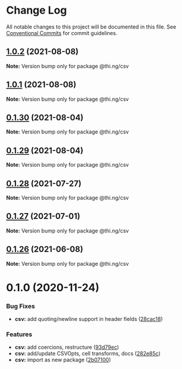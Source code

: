 # Change Log

All notable changes to this project will be documented in this file.
See [Conventional Commits](https://conventionalcommits.org) for commit guidelines.

## [1.0.2](https://github.com/thi-ng/umbrella/compare/@thi.ng/csv@1.0.1...@thi.ng/csv@1.0.2) (2021-08-08)

**Note:** Version bump only for package @thi.ng/csv





## [1.0.1](https://github.com/thi-ng/umbrella/compare/@thi.ng/csv@0.1.30...@thi.ng/csv@1.0.1) (2021-08-08)

**Note:** Version bump only for package @thi.ng/csv





## [0.1.30](https://github.com/thi-ng/umbrella/compare/@thi.ng/csv@0.1.29...@thi.ng/csv@0.1.30) (2021-08-04)

**Note:** Version bump only for package @thi.ng/csv





## [0.1.29](https://github.com/thi-ng/umbrella/compare/@thi.ng/csv@0.1.28...@thi.ng/csv@0.1.29) (2021-08-04)

**Note:** Version bump only for package @thi.ng/csv





## [0.1.28](https://github.com/thi-ng/umbrella/compare/@thi.ng/csv@0.1.27...@thi.ng/csv@0.1.28) (2021-07-27)

**Note:** Version bump only for package @thi.ng/csv





## [0.1.27](https://github.com/thi-ng/umbrella/compare/@thi.ng/csv@0.1.26...@thi.ng/csv@0.1.27) (2021-07-01)

**Note:** Version bump only for package @thi.ng/csv





## [0.1.26](https://github.com/thi-ng/umbrella/compare/@thi.ng/csv@0.1.25...@thi.ng/csv@0.1.26) (2021-06-08)

**Note:** Version bump only for package @thi.ng/csv





# 0.1.0 (2020-11-24)


### Bug Fixes

* **csv:** add quoting/newline support in header fields ([28cac18](https://github.com/thi-ng/umbrella/commit/28cac1884b074d125fee747c76d3abc423cfe7ea))


### Features

* **csv:** add coercions, restructure ([93d79ec](https://github.com/thi-ng/umbrella/commit/93d79ec0b9b81ab209046bd460b5f7993359e547))
* **csv:** add/update CSVOpts, cell transforms, docs ([282e85c](https://github.com/thi-ng/umbrella/commit/282e85cf9c1a9aae704d918218f8c143b51a88df))
* **csv:** import as new package ([2b07100](https://github.com/thi-ng/umbrella/commit/2b07100f27bb9fb1f934901aec7c9fc1fab67fbf))
